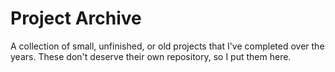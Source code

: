 # Project Archive

A collection of small, unfinished, or old projects that I've completed over the years.
These don't deserve their own repository, so I put them here.
